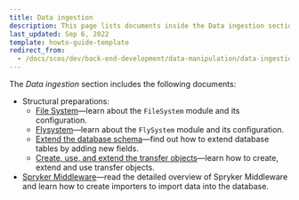```yaml
---
title: Data ingestion
description: This page lists documents inside the Data ingestion section
last_updated: Sep 6, 2022
template: howto-guide-template
redirect_from:
  - /docs/scos/dev/back-end-development/data-manipulation/data-ingestion/data-ingestion.html
---
```


The *Data ingestion* section includes the following documents:

* Structural preparations:
  * [File System](/docs/scos/dev/back-end-development/data-manipulation/data-ingestion/structural-preparations/file-system.html)—learn about the `FileSystem` module and its configuration.
  * [Flysystem](/docs/scos/dev/back-end-development/data-manipulation/data-ingestion/structural-preparations/flysystem.html)—learn about the `FlySystem` module and its configuration.
  * [Extend the database schema](/docs/scos/dev/back-end-development/data-manipulation/data-ingestion/structural-preparations/extend-the-database-schema.html)—find out how to extend database tables by adding new fields.
  * [Create, use, and extend the transfer objects](/docs/scos/dev/back-end-development/data-manipulation/data-ingestion/structural-preparations/create-use-and-extend-the-transfer-objects.html)—learn how to create, extend and use transfer objects.
* [Spryker Middleware](/docs/scos/dev/back-end-development/data-manipulation/data-ingestion/spryker-middleware.html)—read the detailed overview of Spryker Middleware and learn how to create importers to import data into the database.
